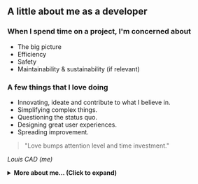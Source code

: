 ## A little about me as a developer

### When I spend time on a project, I'm concerned about

- The big picture
- Efficiency
- Safety
- Maintainability & sustainability (if relevant)

### A few things that I love doing
- Innovating, ideate and contribute to what I believe in.
- Simplifying complex things.
- Questioning the status quo.
- Designing great user experiences.
- Spreading improvement.

> "Love bumps attention level and time investment."

_Louis CAD (me)_

<details>
  <summary><b>More about me… (Click to expand)</b></summary>  

### I'm proficient in
- Writing, editing and reviewing **Kotlin** code
  - API design
  - using stdlib
  - using **coroutines**, structured concurrency, cancellation and Flow
  - making libraries with **quality in mind**
  - Automation with Kotlin **scripts**
  - Separating implementation details from the intention (for less bugs and more maintainability)
- Modern **Android** app and library development
  - Great familiarity with most common Android APIs
  - Extended knowledge and experience in **Bluetooth Low Energy** and its gotchas
  - Enabling secure cross-app communication
- Writing **Gradle** plugins
- Abstracting, and selecting the right dependencies to avoid being locked-in to poor libraries/technologies
- Reading Java code (writing too, but I prefer writing Kotlin since 2016)
- SQLite (especially with the SqlDelight library)

### How to reach me

You can find me on Kotlin's Slack under the same name, and you can reach me on Twitter (DMs open to date).


### There's more about me

But this README is not set in stone, I'll update it from time to time.

</details>

<!--
TODO: Tell I can help sponsors with API design
TODO: Tell about other thechnologies like Protobuf
-->

<!--
**LouisCAD/LouisCAD** is a ✨ _special_ ✨ repository because its `README.md` (this file) appears on your GitHub profile.

Here are some ideas to get you started:

- 🔭 I’m currently working on ...
- 🌱 I’m currently learning ...
- 👯 I’m looking to collaborate on ...
- 🤔 I’m looking for help with ...
- 💬 Ask me about ...
- 📫 How to reach me: ...
- 😄 Pronouns: ...
- ⚡ Fun fact: ...
-->
